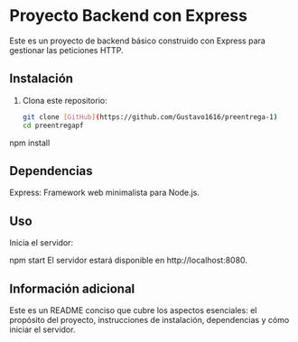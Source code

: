 # Proyecto Backend con Express

Este es un proyecto de backend básico construido con Express para gestionar las peticiones HTTP.

## Instalación

1. Clona este repositorio:

   ```bash
   git clone [GitHub](https://github.com/Gustavo1616/preentrega-1)
   cd preentregapf
npm install


## Dependencias
Express: Framework web minimalista para Node.js.
## Uso
Inicia el servidor:

npm start
El servidor estará disponible en http://localhost:8080.

## Información adicional

Este es un README conciso que cubre los aspectos esenciales: el propósito del proyecto, instrucciones de instalación, dependencias y cómo iniciar el servidor.
